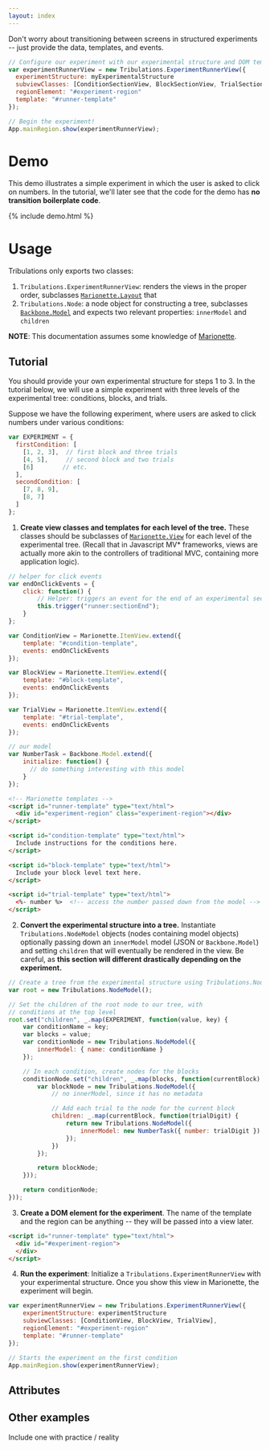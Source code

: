 ```yaml
---
layout: index
---
```


Don't worry about transitioning between screens in structured experiments -- just provide the data, templates, and events.

```javascript
// Configure our experiment with our experimental structure and DOM templates
var experimentRunnerView = new Tribulations.ExperimentRunnerView({
  experimentStructure: myExperimentalStructure
  subviewClasses: [ConditionSectionView, BlockSectionView, TrialSectionView]
  regionElement: "#experiment-region"
  template: "#runner-template"
});

// Begin the experiment!
App.mainRegion.show(experimentRunnerView);
```

# Demo
This demo illustrates a simple experiment in which the user is asked to click on numbers. In the tutorial, we'll later see that the code for the demo has **no transition boilerplate code**.

{% include demo.html %}

# Usage
Tribulations only exports two classes: 
1. `Tribulations.ExperimentRunnerView`: renders the views in the proper order, subclasses [`Marionette.Layout`](https://github.com/marionettejs/backbone.marionette/blob/master/docs/marionette.layout.md) that 
2. `Tribulations.Node`: a node object for constructing a tree, subclasses [`Backbone.Model`](http://backbonejs.org/#Model) and expects two relevant properties: `innerModel` and `children`

**NOTE**: This documentation assumes some knowledge of [Marionette](http://marionettejs.com/). 

## Tutorial
You should provide your own experimental structure for steps 1 to 3. In the tutorial below, we will use a simple experiment with three levels of the experimental tree: conditions, blocks, and trials.

Suppose we have the following experiment, where users are asked to click numbers under various conditions:

```javascript
var EXPERIMENT = {
  firstCondition: [
    [1, 2, 3],  // first block and three trials
    [4, 5],     // second block and two trials
    [6]        // etc.
  ],
  secondCondition: [
    [7, 8, 9],
    [8, 7]
  ]
};
```

1. **Create view classes and templates for each level of the tree.** These classes should be subclasses of [`Marionette.View`](https://github.com/marionettejs/backbone.marionette/tree/master/docs) for each level of the experimental tree. (Recall that in Javascript MV\* frameworks, views are actually more akin to the controllers of traditional MVC, containing more application logic).

```javascript
// helper for click events
var endOnClickEvents = {
    click: function() {
        // Helper: triggers an event for the end of an experimental section
        this.trigger("runner:sectionEnd"); 
    }
};

var ConditionView = Marionette.ItemView.extend({
    template: "#condition-template",
    events: endOnClickEvents
});

var BlockView = Marionette.ItemView.extend({
    template: "#block-template",
    events: endOnClickEvents
});

var TrialView = Marionette.ItemView.extend({
    template: "#trial-template",
    events: endOnClickEvents
});

// our model
var NumberTask = Backbone.Model.extend({
    initialize: function() {
      // do something interesting with this model
    }
});
```

```html
<!-- Marionette templates -->
<script id="runner-template" type="text/html">
  <div id="experiment-region" class="experiment-region"></div>
</script>

<script id="condition-template" type="text/html">
  Include instructions for the conditions here.
</script>

<script id="block-template" type="text/html">
  Include your block level text here.
</script>

<script id="trial-template" type="text/html">
  <%- number %>  <!-- access the number passed down from the model -->
</script>
```

2. **Convert the experimental structure into a tree.** Instantiate `Tribulations.NodeModel` objects (nodes containing model objects) optionally passing down an `innerModel` model (JSON or `Backbone.Model`) and setting `children` that will eventually be rendered in the view. Be careful, as **this section will different drastically depending on the experiment.**

```javascript
// Create a tree from the experimental structure using Tribulations.Node
var root = new Tribulations.NodeModel();

// Set the children of the root node to our tree, with
// conditions at the top level
root.set("children", _.map(EXPERIMENT, function(value, key) {
    var conditionName = key;
    var blocks = value;
    var conditionNode = new Tribulations.NodeModel({
        innerModel: { name: conditionName }
    });

    // In each condition, create nodes for the blocks
    conditionNode.set("children", _.map(blocks, function(currentBlock) {
        var blockNode = new Tribulations.NodeModel({
            // no innerModel, since it has no metadata

            // Add each trial to the node for the current block
            children: _.map(currentBlock, function(trialDigit) {
                return new Tribulations.NodeModel({
                    innerModel: new NumberTask({ number: trialDigit })
                });
            })
        }); 

        return blockNode;
    }));

    return conditionNode;
}));
```

3. **Create a DOM element for the experiment**. The name of the template and the region can be anything -- they will be passed into a view later.

```html
<script id="runner-template" type="text/html">
  <div id="#experiment-region">
  </div>
</script>
``` 
4. **Run the experiment**: Initialize a `Tribulations.ExperimentRunnerView` with your experimental structure. Once you show this view in Marionette, the experiment will begin.

```javascript
var experimentRunnerView = new Tribulations.ExperimentRunnerView({
    experimentStructure: experimentStructure
    subviewClasses: [ConditionView, BlockView, TrialView],
    regionElement: "#experiment-region"
    template: "#runner-template"
});

// Starts the experiment on the first condition
App.mainRegion.show(experimentRunnerView);
```

## Attributes

## Other examples
Include one with practice / reality

